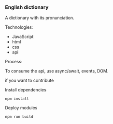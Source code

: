 ### English dictionary

A dictionary with its pronunciation.

Technologies:

+ JavaScript
+ html
+ css
+ api

Process:

To consume the api, use async/await, events, DOM.

if you want to contribute

Install dependencies

```
npm install
```

Deploy modules

```
npm run build
```
